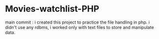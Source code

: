 # Movies-watchlist-PHP

main commit : 
i created this project to practice the file handling in php.
i didn't use any rdbms, i worked only with text files to store and manipulate data.
